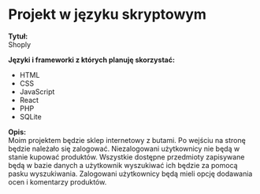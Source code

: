 # Projekt w języku skryptowym

**Tytuł:**  
 Shoply

**Języki i frameworki z których planuję skorzystać:**
- HTML
- CSS
- JavaScript
- React
- PHP
- SQLite

**Opis:**  
Moim projektem będzie sklep internetowy z butami. Po wejściu na stronę będzie należało się
zalogować. Niezalogowani użytkownicy nie będą w stanie kupować produktów. Wszystkie
dostępne przedmioty zapisywane będą w bazie danych a użytkownik wyszukiwać ich
będzie za pomocą pasku wyszukiwania. Zalogowani użytkownicy będą mieli opcję
dodawania ocen i komentarzy produktów.


